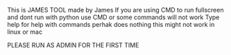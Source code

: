 This is JAMES TOOL made by James
If you are using CMD to run fullscreen
and dont run with python use CMD
or some commands will not work
Type help for help with commands
perhak does nothing
this might not work in linux or mac

PLEASE RUN AS ADMIN FOR THE FIRST TIME
